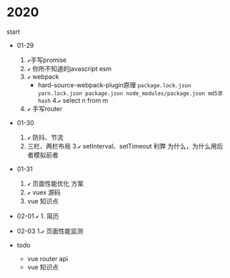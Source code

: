 # 2020
start
- 01-29
    1. `✔️`手写promise
    2. `✔️` 你所不知道的javascript  esm
    3. `✔️` webpack 
        - hard-source-webpack-plugin原理 `package.lock.json yarn.lock.json package.json node_modules/package.json md5求hash`
    4.`✔️` select n from m
    5. `✔️` 手写router

- 01-30
    1. `✔️` 防抖、节流
    2. 三栏、两栏布局
    3.`✔️` setInterval、setTimeout 利弊 为什么，为什么用后者模拟前者

- 01-31
    1. `✔️` 页面性能优化 方案
    2. `✔️` vuex 源码
    3. vue 知识点

- 02-01
    `✔️` 1. 简历

- 02-03
    1.`✔️` 页面性能监测

- todo
    - vue router api
    - vue 知识点


